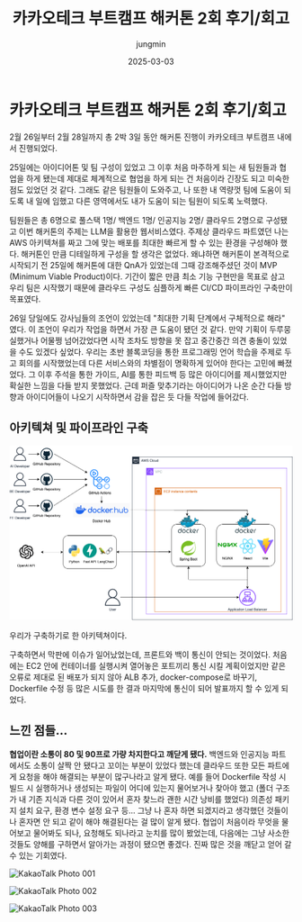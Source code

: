 ﻿---
title: '카카오테크 부트캠프 해커톤 2회 후기/회고'
author: jungmin
tags: [카테부, 해커톤, 클라우드 네이티브]
categories: [카테부 클라우드 네이티브, 카테부]
date: '2025-03-03'
---

# 카카오테크 부트캠프 해커톤 2회 후기/회고

2월 26일부터 2월 28일까지 총 2박 3일 동안 해커톤 진행이 카카오테크 부트캠프 내에서 진행되었다.

25일에는 아이디어톤 및 팀 구성이 있었고 그 이후 처음 마주하게 되는 새 팀원들과 협업을 하게 됐는데 제대로 체계적으로 협업을 하게 되는 건 처음이라 긴장도 되고 미숙한 점도 있었던 것 같다. 그래도 같은 팀원들이 도와주고, 나 또한 내 역량껏 팀에 도움이 되도록 내 일에 임했고 다른 영역에서도 내가 도움이 되는 팀원이 되도록 노력했다.

팀원들은 총 6명으로 풀스택 1명/ 백엔드 1명/ 인공지능 2명/ 클라우드 2명으로 구성됐고 이번 해커톤의 주제는 LLM을 활용한 웹서비스였다. 주제상 클라우드 파트였던 나는 AWS 아키텍쳐를 짜고 그에 맞는 배포를 최대한 빠르게 할 수 있는 환경을 구성해야 했다. 해커톤인 만큼 디테일하게 구성을 할 생각은 없었다. 왜냐하면 해커톤이 본격적으로 시작되기 전 25일에 해커톤에 대한 QnA가 있었는데 그때 강조해주셨던 것이 MVP (Minimum Viable Product)이다. 기간이 짧은 만큼 최소 기능 구현만을 목표로 삼고 우리 팀은 시작했기 때문에 클라우드 구성도 심플하게 빠른 CI/CD 파이프라인 구축만이 목표였다.

26일 당일에도 강사님들의 조언이 있었는데 "최대한 기획 단계에서 구체적으로 해라" 였다. 이 조언이 우리가 작업을 하면서 가장 큰 도움이 됐던 것 같다. 만약 기획이 두루뭉실했거나 어물쩡 넘어갔었다면 시작 조차도 방향을 못 잡고 중간중간 의견 충돌이 있었을 수도 있겠다 싶었다.
우리는 초반 블록코딩을 통한 프로그래밍 언어 학습을 주제로 두고 회의를 시작했었는데 다른 서비스와의 차별점이 명확하게 있어야 한다는 고민에 빠졌었다. 그 이후 주석을 통한 가이드, AI를 통한 피드백 등 많은 아이디어를 제시했었지만 확실한 느낌을 다들 받지 못했었다. 근데 퍼즐 맞추기라는 아이디어가 나온 순간 다들 방향과 아이디어들이 나오기 시작하면서 감을 잡은 듯 다들 작업에 들어갔다.

## 아키텍쳐 및 파이프라인 구축

![Bridge Code Cloud](./assets/img/hakathon/bridge_code_cloud.png)
 
우리가 구축하기로 한 아키텍쳐이다.

구축하면서 막판에 이슈가 일어났었는데, 프론트와 백이 통신이 안되는 것이었다. 처음에는 EC2 안에 컨테이너를 실행시켜 열어놓은 포트끼리 통신 시킬 계획이었지만 같은 오류로 제대로 된 배포가 되지 않아 ALB 추가, docker-compose로 바꾸기, Dockerfile 수정 등 많은 시도를 한 결과 마지막에 통신이 되어 발표까지 할 수 있게 되었다.

## 느낀 점들...

**협업이란 소통이 80 및 90프로 가량 차지한다고 깨닫게 됐다.** 백엔드와 인공지능 파트에서도 소통이 살짝 안 됐다고 꼬이는 부분이 있었다 했는데 클라우드 또한 모든 파트에게 요청을 해야 해결되는 부분이 많구나라고 알게 됐다. 예를 들어 Dockerfile 작성 시 빌드 시 실행하거나 생성되는 파일이 어디에 있는지 물어보거나 찾아야 했고 (폴더 구조가 내 기존 지식과 다른 것이 있어서 혼자 찾느라 괜한 시간 낭비를 했었다) 의존성 패키지 설치 요구, 환경 변수 설정 요구 등... 그냥 나 혼자 하면 되겠지라고 생각했던 것들이 나 혼자면 안 되고 같이 해야 해결된다는 걸 많이 알게 됐다. 협업이 처음이라 무엇을 물어보고 물어봐도 되나, 요청해도 되나라고 눈치를 많이 봤었는데, 다음에는 그냥 사소한 것들도 양해를 구하면서 알아가는 과정이 됐으면 좋겠다. 진짜 많은 것을 깨닫고 얻어 갈 수 있는 기회였다.

![KakaoTalk Photo 001](./assets/img/hakathon/KakaoTalk_Photo_2025-03-03-16-58-56_001.jpeg)

![KakaoTalk Photo 002](./assets/img/hakathon/KakaoTalk_Photo_2025-03-03-16-58-56_002.jpeg)

![KakaoTalk Photo 003](./assets/img/hakathon/KakaoTalk_Photo_2025-03-03-16-58-57_003.jpeg)
